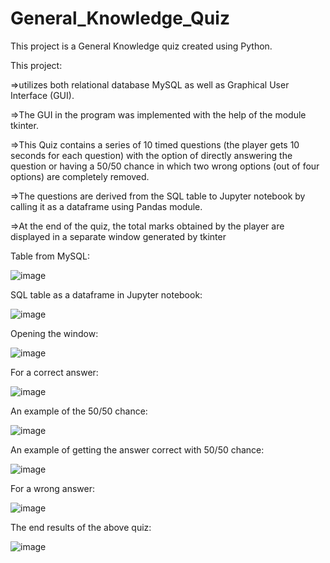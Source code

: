 # General_Knowledge_Quiz
This project is a General Knowledge quiz created using Python.

This project:

=>utilizes both relational database MySQL as well as Graphical User Interface (GUI). 

=>The GUI in the program was implemented with the help of the module tkinter.

=>This Quiz contains a series of 10 timed questions (the player gets 10 seconds for each question) with the option of directly answering the question or having a 50/50 chance in which two wrong options (out of four options) are completely removed. 

=>The questions are derived from the SQL table to Jupyter notebook by calling it as a dataframe using Pandas module.

=>At the end of the quiz, the total marks obtained by the player are displayed in a separate window generated by tkinter



Table from MySQL:

![image](https://user-images.githubusercontent.com/88050198/127196753-4df1c5c5-de8b-4831-bbaf-2601616d750d.png)

 SQL table as a dataframe in Jupyter notebook:
 
 ![image](https://user-images.githubusercontent.com/88050198/127196913-a3bb162d-4af2-42a4-beda-e7b01034ed6e.png)

Opening the window:

 ![image](https://user-images.githubusercontent.com/88050198/127196984-ba0b59bd-44e9-4540-9023-d82cade0e280.png)
 
For a correct answer:

![image](https://user-images.githubusercontent.com/88050198/127197666-1e1ebc8f-bc68-41e4-8bab-ae035e70037a.png)

An example of the 50/50 chance:

![image](https://user-images.githubusercontent.com/88050198/127197249-015be675-f13c-4983-9c4d-375a27d5992c.png)

An example of getting the answer correct with 50/50 chance:

![image](https://user-images.githubusercontent.com/88050198/127197746-69eb227b-41a4-462e-908c-5f80eab24539.png)

For a wrong answer:
 
 ![image](https://user-images.githubusercontent.com/88050198/127197381-82125ef8-a302-4578-b8fb-767986ba8fda.png)

The end results of the above quiz:
 
 ![image](https://user-images.githubusercontent.com/88050198/127197474-cf7170a9-284a-45e9-938f-f75f2e777f9f.png)


